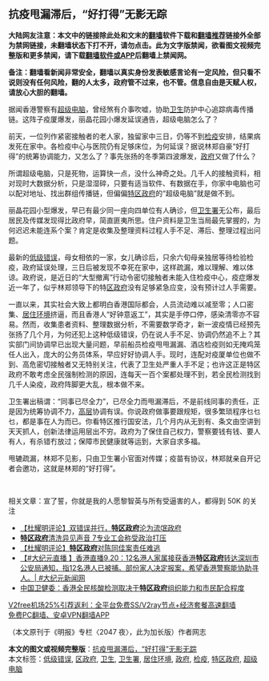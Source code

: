  <h2>抗疫甩漏滞后，“好打得”无影无踪</h2> <p class="notice"><b>大陆网友注意：本文中的链接除此处和文末的<a href="https://github.com/bannedbook/fanqiang" >翻墙</a>软件下载和<a href="https://github.com/killgcd/justmysocks/blob/master/README.md">翻墙推荐</a>链接外全部为禁网链接，未翻墙状态下打不开，请勿点击。此为文字版禁闻，欲看图文视频完整版和更多禁闻，请下载<a href="https://github.com/bannedbook/fanqiang">翻墙软件或APP</a>后翻墙上禁闻网。</p><p>备注：翻墙看新闻非常安全，翻墙以真实身份发表敏感言论有一定风险，但只看不说则没有任何风险，翻的人太多，政府管不过来，也不管。信息自由是天赋人权，请放心大胆的翻墙。</b></p>  <div class="entry">  <p>据闻香港警察有<a href="https://www.bannedbook.org/bnews/tag/%E8%B6%85%E7%BA%A7%E7%94%B5%E8%84%91/" class="st_tag internal_tag" rel="tag" title="标签 超级电脑 下的日志">超级电脑</a>，曾经煞有介事吹嘘，协助<a href="https://www.bannedbook.org/bnews/tag/%E5%8D%AB%E7%94%9F/" class="st_tag internal_tag" rel="tag" title="标签 卫生 下的日志">卫生</a>防护中心追踪病毒传播链。这阵子疫厦爆发，丽晶花园小爆发延误通告，超级电脑怎么了？</p> <p>前天，一位列作紧密接触者的老人家，独留家中三日，仍等不到<a href="https://www.bannedbook.org/bnews/tag/%E6%A3%80%E7%96%AB/" class="st_tag internal_tag" rel="tag" title="标签 检疫 下的日志">检疫</a>安排，结果病发死在家中。各检疫中心与医院仍有足够床位，为何延误？据说林郑自豪“好打得”的统筹协调能力，又怎么了？事先张扬的冬季第四波爆发，<a href="https://www.bannedbook.org/bnews/tag/%e6%94%bf%e5%ba%9c/" class="st_tag internal_tag" rel="tag" title="标签 政府 下的日志">政府</a>又做了什么？</p> <p>所谓超级电脑，只是死物，运算快一点，没什么神奇之处。几千人的接触资料，相对现时大数据分析，只是湿湿碎，只要有适当软件、有数据在手，你家中电脑也可以配对地址、找出群组传播链，但偏偏<a href="https://www.bannedbook.org/bnews/tag/%E7%89%B9%E5%8C%BA%E6%94%BF%E5%BA%9C/" class="st_tag internal_tag" rel="tag" title="标签 特区政府 下的日志">特区政府</a>的“超级电脑”就是做不到。</p>  <p>丽晶花园小型爆发，早已有最少同一座向四单位有人确诊，但<a href="https://www.bannedbook.org/bnews/tag/%E5%8D%AB%E7%94%9F%E7%BD%B2/" class="st_tag internal_tag" rel="tag" title="标签 卫生署 下的日志">卫生署</a>无公布，最后居民及传媒发现得比政府早，简直匪夷所思。住户资料是卫生当局最先掌握的，为何迟迟未能连系个案？肯定是收集及整理资料过程人手不足、滞后、整理过程出问题。</p> <p>最新的<a href="https://www.bannedbook.org/bnews/tag/%E4%BD%8E%E7%BA%A7%E9%94%99%E8%AF%AF/" class="st_tag internal_tag" rel="tag" title="标签 低级错误 下的日志">低级错误</a>，母女相依的一家，女儿确诊后，只余六旬母亲独居等待检验检疫，政府延误处理，三日后被发现不幸死在家中，这样疏漏，难以理解、难以体谅。政府说，是近日的“大型撤离”行动令密切接触者未能入住检疫中心，疫症爆发近一年了，似乎林郑领导下的特<a href="https://www.bannedbook.org/bnews/tag/%E5%8C%BA%E6%94%BF%E5%BA%9C/" class="st_tag internal_tag" rel="tag" title="标签 区政府 下的日志">区政府</a>没有足够紧急应变，没有预计过人手需要。</p> <p>一直以来，其实社会大致上都明白香港国际都会，人员流动难以减至零；人口密集、<a href="https://www.bannedbook.org/bnews/tag/%E5%B1%85%E4%BD%8F%E7%8E%AF%E5%A2%83/" class="st_tag internal_tag" rel="tag" title="标签 居住环境 下的日志">居住环境</a>挤逼，而且香港人“好钟意返工”，其实是手停口停，感染清零亦不容易。然而，收集患者资料、整理数据分析，不需要数学奇才，新一波疫情已经预先张扬了几个月，为何还犯上这种低级错误，仍在说人手不足、协调仍然追不上？其实部门间协调早已出现大量问题，早前船员检疫甩甩漏漏、酒店检疫则如无掩鸡笼任人出入，庞大的公务员体系，早应好好协调人手。现时，连配对疫厦单位也做不到、高危密切接触者又无特别关注，代表了卫生处严重人手不足；也许这正是特区政府不敢考虑全民强制检测的原因，连每天一百个案都处理不到，若全民检测找到几千人染疫，政府阵脚更大乱，根本做不来。</p>  <p>卫生署出稿谓：“同事已尽全力”，已尽全力而甩漏滞后，不是前线同事的责任，正是因为统筹协调不力，<span class='wp_keywordlink_affiliate'><a href="https://www.bannedbook.org/bnews/ccpdope/" title="中共高层内幕" target="_blank">高层</a></span>协调有误。你说政府做事要跟规矩，很多繁琐程序乜乜乜，都是事在人为而已。你看特区推行国安法，几个月内从无到有、条文由空讲到天天抓人，创新法律运用层出不穷。政府为了保住自己权力，警察要钱有钱、要人有人，有杀错冇放过；保障市民健康就等运到，大家自求多福。</p> <p>甩辘疏漏，林郑不见影，只由卫生署小官面对传媒；疫苗有协议，林郑就亲自开记者会邀功，这就是林郑的“好打得”。</p> <p> </p>  <p>相关文章：宣了誓，你就是我的人愿黎智英与所有受逼害的人，都得到 50K 的关注</p> <ul class='op-related-articles' title='相关阅读'> <li><a href='https://www.bannedbook.org/bnews/comments/20201126/1437593.html' target='_blank'>【杜耀明评论】双错误并行，<b>特区政府</b>沦为流氓政府</a></li> <li><a href='https://www.bannedbook.org/bnews/headline/20201122/1435241.html' target='_blank'><b>特区政府</b>清洗异见声音 7专业工会称受政治打压</a></li> <li><a href='https://www.bannedbook.org/bnews/comments/20201029/1422345.html' target='_blank'>【杜耀明评论】<b>特区政府</b>对陈同佳案责任难逃</a></li> <li><a href='https://www.bannedbook.org/bnews/bannedvideo/20200920/1399969.html' target='_blank'>【#大纪元直播 】香港直播9.20：12名港人家属接获香港<b>特区政府</b>转达深圳市公安局通知，指12名港人已被捕。部份家人决定报案，希望香港警察能协助寻人。| #大纪元新闻网</a></li> <li><a href='https://www.bannedbook.org/bnews/baitai/20200805/1375228.html' target='_blank'>中国卫健委：香港全民核酸检测取决于<b>特区政府</b>组织能力和市民配合程度</a></li> </ul> <p class="texttj"> <a href="https://www.bannedbook.org/forum23/topic22702.html" target="_blank">V2free机场25%引荐返利：全平台免费SS/V2ray节点+经济套餐高速翻墙</a><br/> <a href="https://github.com/bannedbook/fanqiang/wiki/%E7%A6%81%E9%97%BB%E7%BD%91%E5%AE%89%E5%8D%93%E7%BF%BB%E5%A2%99%E6%96%B0%E9%97%BBAPP" target="_blank">免费PC翻墙、安卓VPN翻墙APP</a></p><p>（本文原刊于《明报》专栏〈2047 夜〉，此为加长版）作者网志</p><a name='sharetosocial'></a>       <div><b>本文的图文或视频完整版</b>：<a href='https://www.bannedbook.org/bnews/comments/20201220/1451223.html'>抗疫甩漏滞后，“好打得”无影无踪</a></div>  </div><!--END ENTRY--> <div class="postfooter"> <div>本文标签：<a href="https://www.bannedbook.org/bnews/tag/%E4%BD%8E%E7%BA%A7%E9%94%99%E8%AF%AF/" rel="tag">低级错误</a>, <a href="https://www.bannedbook.org/bnews/tag/%E5%8C%BA%E6%94%BF%E5%BA%9C/" rel="tag">区政府</a>, <a href="https://www.bannedbook.org/bnews/tag/%E5%8D%AB%E7%94%9F/" rel="tag">卫生</a>, <a href="https://www.bannedbook.org/bnews/tag/%E5%8D%AB%E7%94%9F%E7%BD%B2/" rel="tag">卫生署</a>, <a href="https://www.bannedbook.org/bnews/tag/%E5%B1%85%E4%BD%8F%E7%8E%AF%E5%A2%83/" rel="tag">居住环境</a>, <a href="https://www.bannedbook.org/bnews/tag/%e6%94%bf%e5%ba%9c/" rel="tag">政府</a>, <a href="https://www.bannedbook.org/bnews/tag/%E6%A3%80%E7%96%AB/" rel="tag">检疫</a>, <a href="https://www.bannedbook.org/bnews/tag/%E7%89%B9%E5%8C%BA%E6%94%BF%E5%BA%9C/" rel="tag">特区政府</a>, <a href="https://www.bannedbook.org/bnews/tag/%E8%B6%85%E7%BA%A7%E7%94%B5%E8%84%91/" rel="tag">超级电脑</a></div>  </div><!--END POSTFOOTER--> 